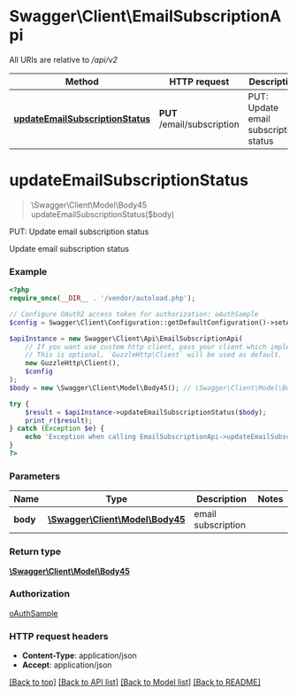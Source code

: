# Swagger\Client\EmailSubscriptionApi

All URIs are relative to */api/v2*

Method | HTTP request | Description
------------- | ------------- | -------------
[**updateEmailSubscriptionStatus**](EmailSubscriptionApi.md#updateemailsubscriptionstatus) | **PUT** /email/subscription | PUT: Update email subscription status

# **updateEmailSubscriptionStatus**
> \Swagger\Client\Model\Body45 updateEmailSubscriptionStatus($body)

PUT: Update email subscription status

Update email subscription status

### Example
```php
<?php
require_once(__DIR__ . '/vendor/autoload.php');

// Configure OAuth2 access token for authorization: oAuthSample
$config = Swagger\Client\Configuration::getDefaultConfiguration()->setAccessToken('YOUR_ACCESS_TOKEN');

$apiInstance = new Swagger\Client\Api\EmailSubscriptionApi(
    // If you want use custom http client, pass your client which implements `GuzzleHttp\ClientInterface`.
    // This is optional, `GuzzleHttp\Client` will be used as default.
    new GuzzleHttp\Client(),
    $config
);
$body = new \Swagger\Client\Model\Body45(); // \Swagger\Client\Model\Body45 | email subscription

try {
    $result = $apiInstance->updateEmailSubscriptionStatus($body);
    print_r($result);
} catch (Exception $e) {
    echo 'Exception when calling EmailSubscriptionApi->updateEmailSubscriptionStatus: ', $e->getMessage(), PHP_EOL;
}
?>
```

### Parameters

Name | Type | Description  | Notes
------------- | ------------- | ------------- | -------------
 **body** | [**\Swagger\Client\Model\Body45**](../Model/Body45.md)| email subscription |

### Return type

[**\Swagger\Client\Model\Body45**](../Model/Body45.md)

### Authorization

[oAuthSample](../../README.md#oAuthSample)

### HTTP request headers

 - **Content-Type**: application/json
 - **Accept**: application/json

[[Back to top]](#) [[Back to API list]](../../README.md#documentation-for-api-endpoints) [[Back to Model list]](../../README.md#documentation-for-models) [[Back to README]](../../README.md)

